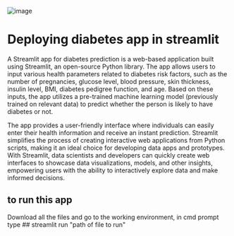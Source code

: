 ![image](https://cdn.hashnode.com/res/hashnode/image/upload/v1669759935888/AfT-iOPJL.png?auto=compress,format&format=webp)
# Deploying diabetes app in streamlit
A Streamlit app for diabetes prediction is a web-based application built using Streamlit, an open-source Python library.
The app allows users to input various health parameters related to diabetes risk factors, such as the number of pregnancies, glucose level, blood pressure, skin thickness, insulin level, BMI, diabetes pedigree function, and age. 
Based on these inputs, the app utilizes a pre-trained machine learning model (previously trained on relevant data) to predict whether the person is likely to have diabetes or not.

The app provides a user-friendly interface where individuals can easily enter their health information and receive an instant prediction.
Streamlit simplifies the process of creating interactive web applications from Python scripts, making it an ideal choice for developing data apps and prototypes.
With Streamlit, data scientists and developers can quickly create web interfaces to showcase data visualizations, models, and other insights, empowering users with the ability to interactively explore data and make informed decisions.

## to run this app 
Download all the files and go to the working environment, in cmd prompt type ## streamlit run "path of file to run"

